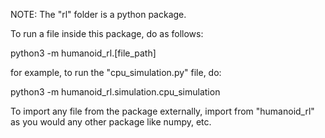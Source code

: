NOTE: The "rl" folder is a python package.

To run a file inside this package, do as follows:

python3 -m humanoid_rl.[file_path]

for example, to run the "cpu_simulation.py" file, do:

python3 -m humanoid_rl.simulation.cpu_simulation

To import any file from the package externally, import from "humanoid_rl" as you would any other package like numpy, etc.